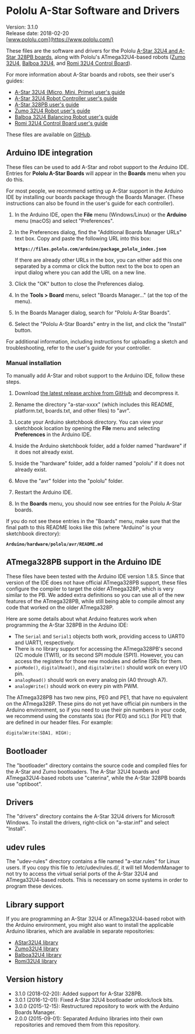 # Pololu A-Star Software and Drivers

Version: 3.1.0<br>
Release date: 2018-02-20<br>
[www.pololu.com](https://www.pololu.com/)

These files are the software and drivers for the Pololu
[A-Star 32U4 and A-Star 328PB boards][a-star], along with Pololu's
ATmega32U4-based robots ([Zumo 32U4][zumo], [Balboa 32U4][balboa], and
[Romi 32U4 Control Board][romi]).

For more information about A-Star boards and robots, see their user's guides:

- [A-Star 32U4 (Micro, Mini, Prime) user's guide][32u4-guide]
- [A-Star 32U4 Robot Controller user's guide][robot-controller-guide]
- [A-Star 328PB user's guide][328pb-guide]
- [Zumo 32U4 Robot user's guide][zumo-guide]
- [Balboa 32U4 Balancing Robot user's guide][balboa-guide]
- [Romi 32U4 Control Board user's guide][romi-guide]

These files are available on [GitHub](https://github.com/pololu/a-star).


## Arduino IDE integration

These files can be used to add A-Star and robot support to the Arduino IDE.
Entries for **Pololu A-Star Boards** will appear in the **Boards** menu
when you do this.

For most people, we recommend setting up A-Star support in the Arduino IDE by
installing our boards package through the Boards Manager. (These instructions
can also be found in the user's guide for each controller).

1.  In the Arduino IDE, open the **File** menu (Windows/Linux) or the
    **Arduino** menu (macOS) and select "Preferences".

2.  In the Preferences dialog, find the "Additional Boards Manager URLs" text
    box. Copy and paste the following URL into this box:

    **`https://files.pololu.com/arduino/package_pololu_index.json`**

    If there are already other URLs in the box, you can either add this one
    separated by a comma or click the button next to the box to open an input
    dialog where you can add the URL on a new line.

3.  Click the "OK" button to close the Preferences dialog.

4.  In the **Tools > Board** menu, select "Boards Manager..." (at the top of the
    menu).

5.  In the Boards Manager dialog, search for "Pololu A-Star Boards".

6.  Select the "Pololu A-Star Boards" entry in the list, and click the
    "Install" button.

For additional information, including instructions for uploading a sketch and
troubleshooting, refer to the user's guide for your controller.

### Manual installation

To manually add A-Star and robot support to the Arduino IDE, follow these steps.

1.  Download [the latest release archive from GitHub][releases] and decompress
    it.

2.  Rename the directory "a-star-xxxx" (which includes this README,
    platform.txt, boards.txt, and other files) to "avr".

3.  Locate your Arduino sketchbook directory. You can view your sketchbook
    location by opening the **File** menu and selecting **Preferences** in the
    Arduino IDE.

4.  Inside the Arduino sketchbook folder, add a folder named "hardware" if it
    does not already exist.

5.  Inside the "hardware" folder, add a folder named "pololu" if it does not
    already exist.

6.  Move the "avr" folder into the "pololu" folder.

7.  Restart the Arduino IDE.

8.  In the **Boards** menu, you should now see entries for the Pololu A-Star
    boards.

If you do not see these entries in the "Boards" menu, make sure that the final
path to this README looks like this (where "Arduino" is your sketchbook
directory):

**`Arduino/hardware/pololu/avr/README.md`**


## ATmega328PB support in the Arduino IDE

These files have been tested with the Arduino IDE version 1.8.5.  Since that
version of the IDE does not have official ATmega328PB support, these files
configure the compiler to target the older ATmega328P, which is very similar to
the PB.  We added extra definitions so you can use all of the new features of
the ATmega328PB, while still being able to compile almost any code that worked
on the older ATmega328P.

Here are some details about what Arduino features work when programming the
A-Star 328PB in the Arduino IDE:

- The `Serial` and `Serial1` objects both work, providing access to UART0 and
  UART1, respectively.
- There is no library support for accessing the ATmega328PB's second I2C module
  (TWI1), or its second SPI module (SPI1).  However, you can access the
  registers for those new modules and define ISRs for them.
- `pinMode()`, `digitalRead()`, and `digitalWrite()` should work on every I/O
  pin.
- `analogRead()` should work on every analog pin (A0 through A7).
- `analogWrite()` should work on every pin with PWM.

The ATmega328PB has two new pins, PE0 and PE1, that have no equivalent on the
ATmega328P.  These pins do not yet have official pin numbers in the Arduino
environment, so if you need to use their pin numbers in your code, we recommend
using the constants `SDA1` (for PE0) and `SCL1` (for PE1) that are defined in
our header files.  For example:

```c++
digitalWrite(SDA1, HIGH);
```

## Bootloader

The "bootloader" directory contains the source code and compiled files for the
A-Star and Zumo bootloaders.  The A-Star 32U4 boards and ATmega32U4-based robots
use "caterina", while the A-Star 328PB boards use "optiboot".


## Drivers

The "drivers" directory contains the A-Star 32U4 drivers for Microsoft Windows.
To install the drivers, right-click on "a-star.inf" and select "Install".

## udev rules

The "udev-rules" directory contains a file named "a-star.rules" for Linux users.
If you copy this file to /etc/udev/rules.d/, it will tell ModemManager to not
try to access the virtual serial ports of the A-Star 32U4 and ATmega32U4-based
robots.  This is necessary on some systems in order to program these
devices.


## Library support

If you are programming an A-Star 32U4 or ATmega32U4-based robot with the Arduino
environment, you might also want to install the applicable Arduino libraries,
which are available in separate repositories:

- [AStar32U4 library][32u4-lib]
- [Zumo32U4 library][zumo-lib]
- [Balboa32U4 library][balboa-lib]
- [Romi32U4 library][romi-lib]

## Version history

- 3.1.0 (2018-02-20): Added support for A-Star 328PB.
- 3.0.1 (2016-12-01): Fixed A-Star 32U4 bootloader unlock/lock bits.
- 3.0.0 (2015-12-15): Restructured repository to work with the Arduino Boards
                      Manager.
- 2.0.0 (2015-09-01): Separated Arduino libraries into their own repositories
                      and removed them from this repository.

[a-star]: https://www.pololu.com/category/149/a-star-programmable-controllers
[zumo]: https://www.pololu.com/category/170/zumo-32u4-robot
[balboa]: https://www.pololu.com/product/3575
[romi]: https://www.pololu.com/product/3544

[32u4-guide]: https://www.pololu.com/docs/0J61
[robot-controller-guide]: https://www.pololu.com/docs/0J66
[328pb-guide]: https://www.pololu.com/docs/0J74
[zumo-guide]: https://www.pololu.com/docs/0J63
[balboa-guide]: https://www.pololu.com/docs/0J70
[romi-guide]: https://www.pololu.com/docs/0J69

[releases]: https://github.com/pololu/a-star/releases

[32u4-lib]: https://github.com/pololu/a-star-32u4-arduino-library
[zumo-lib]: https://github.com/pololu/zumo-32u4-arduino-library
[balboa-lib]: https://github.com/pololu/balboa-32u4-arduino-library
[romi-lib]: https://github.com/pololu/romi-32u4-arduino-library
